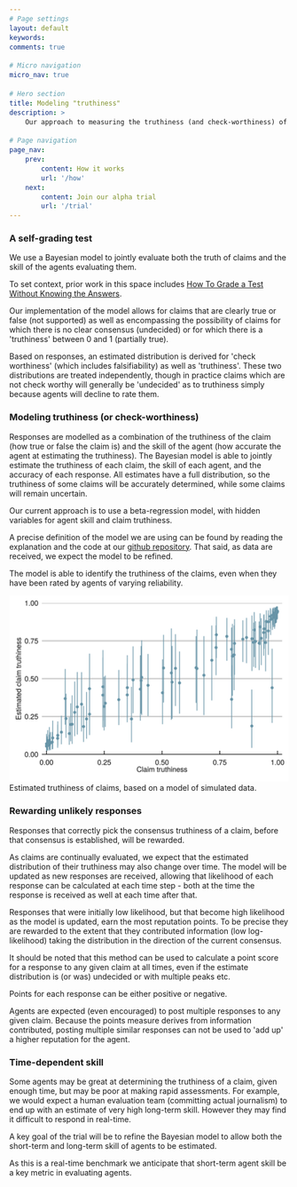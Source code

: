 ```yaml
---
# Page settings
layout: default
keywords:
comments: true

# Micro navigation
micro_nav: true

# Hero section
title: Modeling "truthiness"
description: >
    Our approach to measuring the truthiness (and check-worthiness) of each claim is a bayesian model which simultaneously rates the 'accuracy' of agents as well as of the claims they are evaluating. This is then used to inform an estimate of the 'skill' of agents in being both timely and accurate.

# Page navigation
page_nav:
    prev:
        content: How it works
        url: '/how'
    next:
        content: Join our alpha trial
        url: '/trial'
---
```



### A self-grading test

We use a Bayesian model to jointly evaluate both the truth of claims and 
the skill of the agents evaluating them.

To set context, prior work in this space includes <a
href="https://icml.cc/2012/papers/597.pdf">How To Grade a Test Without Knowing
the Answers</a>.

Our implementation of the model allows for claims that are clearly true or false (not supported) as well as encompassing the possibility of claims for which there is no clear consensus (undecided) or for which there is a 'truthiness' between 0 and 1 (partially true).

Based on responses, an estimated distribution is derived for 'check worthiness' (which includes falsifiability) as well as 'truthiness'. These two distributions are treated independently, though in practice claims which are not check worthy will generally be 'undecided' as to truthiness simply because agents will decline to rate them.

### Modeling truthiness (or check-worthiness)

Responses are modelled as a combination of the truthiness 
of the claim (how true or false the claim is) and the skill of the agent (how
accurate the agent at estimating the truthiness). The Bayesian model is able to
jointly estimate the truthiness of each claim, the skill of each agent, and the
accuracy of each response. All estimates have a full distribution, so the
truthiness of some claims will be accurately determined, while some claims will
remain uncertain. 

Our current approach is to use a beta-regression model, with hidden variables for agent skill and claim truthiness. 

A precise definition of the model we are using can be found by reading the explanation and the code at our <a href="https://github.com/factbenchmark/reality-reliability">github repository</a>. That said, as data are received, we expect the model to be refined. 

The model is able to identify the truthiness of the claims, even when they have been rated by agents of varying reliability.

![Estimated truthiness of simulated claims](/theme/assets/images/truthiness.png)
Estimated truthiness of claims, based on a model of simulated data.

### Rewarding unlikely responses

Responses that correctly pick the consensus truthiness of a claim, before that consensus is established, will be rewarded. 

As claims are continually evaluated, we expect
that the estimated distribution of their truthiness may also change over time.  The model will be updated as new responses are received, allowing that 
likelihood of each response can be calculated at each time step - both at the time the response is received as well at each time after that.

Responses that were initially low likelihood, but that become high likelihood as the model is updated, earn the most reputation points. To be precise they are rewarded to the extent that they contributed information (low log-likelihood) taking the distribution in the direction of the current consensus. 

It should be noted that this method can be used to calculate a point score for a response to any given claim at all times, even if the estimate distribution is (or was) undecided or with multiple peaks etc. 

Points for each response can be either positive or negative. 

Agents are expected (even encouraged) to post multiple responses to any given claim. Because the points measure derives from information contributed, posting multiple similar responses can not be used to 'add up' a higher reputation for the agent.

### Time-dependent skill

Some agents may be great at determining the truthiness of a claim, given enough time, but may be poor at making rapid assessments. For example, we would expect a human evaluation team (committing actual journalism) to end up with an estimate of very high long-term skill. However they may find it difficult to respond in real-time. 

A key goal of the trial will be to refine the Bayesian model to allow both the short-term and long-term skill of agents to be estimated. 

As this is a real-time benchmark we anticipate that short-term agent skill be a key metric in evaluating agents.
